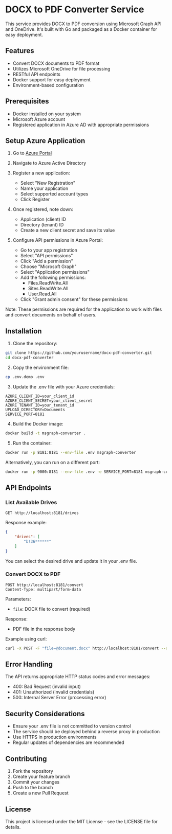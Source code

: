 # DOCX to PDF Converter Service

This service provides DOCX to PDF conversion using Microsoft Graph API and OneDrive. It's built with Go and packaged as a Docker container for easy deployment.

## Features

- Convert DOCX documents to PDF format
- Utilizes Microsoft OneDrive for file processing
- RESTful API endpoints
- Docker support for easy deployment
- Environment-based configuration

## Prerequisites

- Docker installed on your system
- Microsoft Azure account
- Registered application in Azure AD with appropriate permissions

## Setup Azure Application

1. Go to [Azure Portal](https://portal.azure.com)
2. Navigate to Azure Active Directory
3. Register a new application:
   - Select "New Registration"
   - Name your application
   - Select supported account types
   - Click Register
4. Once registered, note down:
   - Application (client) ID
   - Directory (tenant) ID
   - Create a new client secret and save its value

5. Configure API permissions in Azure Portal:
   - Go to your app registration
   - Select "API permissions"
   - Click "Add a permission"
   - Choose "Microsoft Graph"
   - Select "Application permissions"
   - Add the following permissions:
     - Files.ReadWrite.All
     - Sites.ReadWrite.All
     - User.Read.All
   - Click "Grant admin consent" for these permissions
   
Note: These permissions are required for the application to work with files and convert documents on behalf of users.

## Installation

1. Clone the repository:
```bash
git clone https://github.com/yourusername/docx-pdf-converter.git
cd docx-pdf-converter
```

2. Copy the environment file:
```bash
cp .env.demo .env
```

3. Update the .env file with your Azure credentials:
```env
AZURE_CLIENT_ID=your_client_id
AZURE_CLIENT_SECRET=your_client_secret
AZURE_TENANT_ID=your_tenant_id
UPLOAD_DIRECTORY=Documents
SERVICE_PORT=8181
```

4. Build the Docker image:
```bash
docker build -t msgraph-converter .
```

5. Run the container:
```bash
docker run -p 8181:8181 --env-file .env msgraph-converter
```

Alternatively, you can run on a different port:
```bash
docker run -p 9000:8181 --env-file .env -e SERVICE_PORT=8181 msgraph-converter
```

## API Endpoints

### List Available Drives

```http
GET http://localhost:8181/drives
```

Response example:
```json
{
    "drives": [
        "b!36******"
    ]
}
```

You can select the desired drive and update it in your .env file.

### Convert DOCX to PDF

```http
POST http://localhost:8181/convert
Content-Type: multipart/form-data
```

Parameters:
- `file`: DOCX file to convert (required)

Response:
- PDF file in the response body

Example using curl:
```bash
curl -X POST -F "file=@document.docx" http://localhost:8181/convert --output result.pdf
```

## Error Handling

The API returns appropriate HTTP status codes and error messages:
- 400: Bad Request (invalid input)
- 401: Unauthorized (invalid credentials)
- 500: Internal Server Error (processing error)

## Security Considerations

- Ensure your .env file is not committed to version control
- The service should be deployed behind a reverse proxy in production
- Use HTTPS in production environments
- Regular updates of dependencies are recommended

## Contributing

1. Fork the repository
2. Create your feature branch
3. Commit your changes
4. Push to the branch
5. Create a new Pull Request

## License

This project is licensed under the MIT License - see the LICENSE file for details.